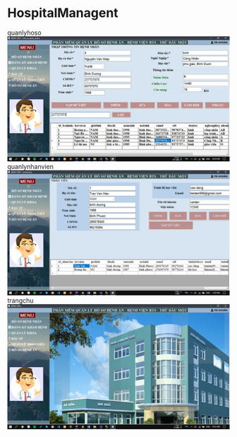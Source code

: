 # HospitalManagent
quanlyhoso
<img src="quanlyhosobenhnhan.jpg"></img>
quanlynhanvien
<img src="quanlynhanvien.jpg"></img>
trangchu
<img src="trangchu.jpg"></img>
